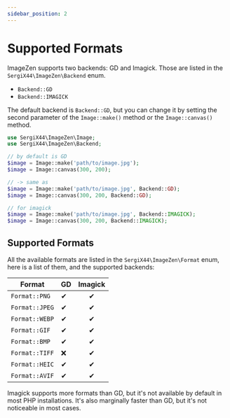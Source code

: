 ```yaml
---
sidebar_position: 2
---
```


# Supported Formats

ImageZen supports two backends: GD and Imagick.
Those are listed in the `SergiX44\ImageZen\Backend` enum.

- `Backend::GD`
- `Backend::IMAGICK`

The default backend is `Backend::GD`, but you can change it by setting the second parameter
of the `Image::make()` method or the `Image::canvas()` method.

```php
use SergiX44\ImageZen\Image;
use SergiX44\ImageZen\Backend;

// by default is GD
$image = Image::make('path/to/image.jpg');
$image = Image::canvas(300, 200);

// -> same as
$image = Image::make('path/to/image.jpg', Backend::GD);
$image = Image::canvas(300, 200, Backend::GD);

// for imagick
$image = Image::make('path/to/image.jpg', Backend::IMAGICK);
$image = Image::canvas(300, 200, Backend::IMAGICK);
```

## Supported Formats

All the available formats are listed in the `SergiX44\ImageZen\Format` enum,
here is a list of them, and the supported backends:

| Format         | GD | Imagick |
|----------------|----|:-------:|
| `Format::PNG`  | ✔  |    ✔    |
| `Format::JPEG` | ✔  |    ✔    |
| `Format::WEBP` | ✔  |    ✔    |
| `Format::GIF`  | ✔  |    ✔    |
| `Format::BMP`  | ✔  |    ✔    |
| `Format::TIFF` | ❌  |    ✔    |
| `Format::HEIC` | ✔  |    ✔    |
| `Format::AVIF` | ✔  |    ✔    |

Imagick supports more formats than GD, but it's not available by default in most PHP installations.
It's also marginally faster than GD, but it's not noticeable in most cases.
